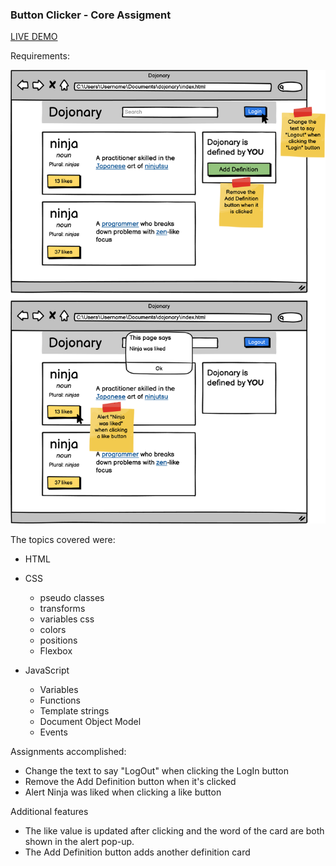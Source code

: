 ### Button Clicker - Core Assigment

[LIVE DEMO](https://dcruzjs.github.io/buttonClicker-Core/ "LIVE DEMO")

Requirements:

![](https://github.com/Dcruzjs/buttonClicker-Core/blob/master/mockup1.png)

The topics covered were:

- HTML
- CSS

  - pseudo classes
  - transforms
  - variables css
  - colors
  - positions
  - Flexbox

- JavaScript

  - Variables
  - Functions
  - Template strings
  - Document Object Model
  - Events

Assignments accomplished:

- Change the text to say "LogOut" when clicking the LogIn button
- Remove the Add Definition button when it's clicked
- Alert Ninja was liked when clicking a like button

Additional features

- The like value is updated after clicking and the word of the card are both shown in the alert pop-up.
- The Add Definition button adds another definition card
